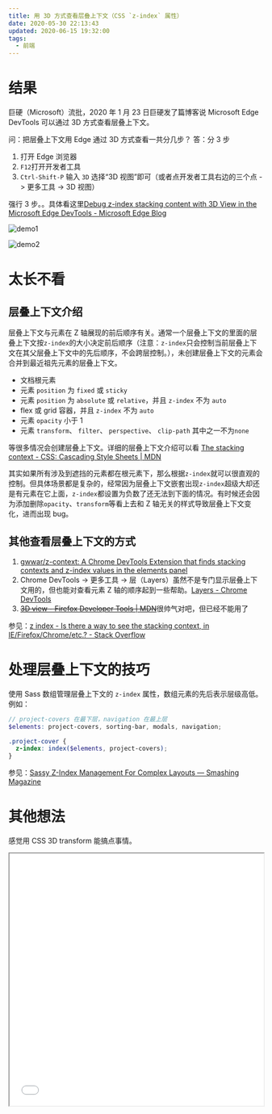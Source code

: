 ```yaml
---
title: 用 3D 方式查看层叠上下文（CSS `z-index` 属性）
date: 2020-05-30 22:13:43
updated: 2020-06-15 19:32:00
tags:
  - 前端
---
```


# 结果

巨硬（Microsoft）流批，2020 年 1 月 23 日巨硬发了篇博客说 Microsoft Edge DevTools 可以通过 3D 方式查看层叠上下文。

问：把层叠上下文用 Edge 通过 3D 方式查看一共分几步？
答：分 3 步

1. 打开 Edge 浏览器
2. `F12`打开开发者工具
3. `Ctrl-Shift-P` 输入 `3D` 选择“3D 视图”即可（或者点开发者工具右边的三个点 -> 更多工具 -> 3D 视图）

强行 3 步。。具体看这里[Debug z-index stacking content with 3D View in the Microsoft Edge DevTools - Microsoft Edge Blog](https://blogs.windows.com/msedgedev/2020/01/23/debug-z-index-3d-view-edge-devtools/)

![demo1](https://46c4ts1tskv22sdav81j9c69-wpengine.netdna-ssl.com/wp-content/uploads/prod/sites/33/2020/01/3df1d9825e67cdccaa766b3bcd1e204d.png)

![demo2](https://46c4ts1tskv22sdav81j9c69-wpengine.netdna-ssl.com/wp-content/uploads/prod/sites/33/2020/01/5c0afb86f465cda7d0f76cc98c591455.png)

# 太长不看

## 层叠上下文介绍

层叠上下文与元素在 Z 轴展现的前后顺序有关。通常一个层叠上下文的里面的层叠上下文按`z-index`的大小决定前后顺序（注意：`z-index`只会控制当前层叠上下文在其父层叠上下文中的先后顺序，不会跨层控制。），未创建层叠上下文的元素会合并到最近祖先元素的层叠上下文。

- 文档根元素
- 元素 `position` 为 `fixed` 或 `sticky`
- 元素 `position` 为 `absolute` 或 `relative`，并且 `z-index` 不为 `auto`
- flex 或 grid 容器，并且 `z-index` 不为 `auto`
- 元素 `opacity` 小于 1
- 元素 `transform`、 `filter`、 `perspective`、 `clip-path` 其中之一不为`none`

等很多情况会创建层叠上下文。详细的层叠上下文介绍可以看 [The stacking context - CSS: Cascading Style Sheets | MDN](https://developer.mozilla.org/en-US/docs/Web/CSS/CSS_Positioning/Understanding_z_index/The_stacking_context)

其实如果所有涉及到遮挡的元素都在根元素下，那么根据`z-index`就可以很直观的控制。但具体场景都是复杂的，经常因为层叠上下文嵌套出现`z-index`超级大却还是有元素在它上面，`z-index`都设置为负数了还无法到下面的情况。有时候还会因为添加删除`opacity`、`transform`等看上去和 Z 轴无关的样式导致层叠上下文变化，进而出现 bug。

## 其他查看层叠上下文的方式

1. [gwwar/z-context: A Chrome DevTools Extension that finds stacking contexts and z-index values in the elements panel](https://github.com/gwwar/z-context)
2. Chrome DevTools -> 更多工具 -> 层（Layers）虽然不是专门显示层叠上下文用的，但也能对查看元素 Z 轴的顺序起到一些帮助。[Layers - Chrome DevTools](https://developers.google.com/web/tools/chrome-devtools/evaluate-performance/reference#layers)
3. ~~[3D view - Firefox Developer Tools | MDN](https://developer.mozilla.org/en-US/docs/Tools/3D_View)~~很帅气对吧，但已经不能用了

参见：[z index - Is there a way to see the stacking context, in IE/Firefox/Chrome/etc.? - Stack Overflow](https://stackoverflow.com/questions/6800511/is-there-a-way-to-see-the-stacking-context-in-ie-firefox-chrome-etc)

# 处理层叠上下文的技巧

使用 Sass 数组管理层叠上下文的 `z-index` 属性，数组元素的先后表示层级高低。例如：

```scss
// project-covers 在最下层，navigation 在最上层
$elements: project-covers, sorting-bar, modals, navigation;

.project-cover {
  z-index: index($elements, project-covers);
}
```

参见：[Sassy Z-Index Management For Complex Layouts — Smashing Magazine](https://www.smashingmagazine.com/2014/06/sassy-z-index-management-for-complex-layouts/)

# 其他想法

感觉用 CSS 3D transform 能搞点事情。

<iframe width="100%" height="500px" src="/blogs/demo/view-the-stacking-context/index.html"></iframe>
